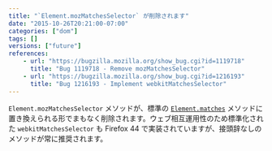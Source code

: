 ```yaml
---
title: "`Element.mozMatchesSelector` が削除されます"
date: "2015-10-26T20:21:00-07:00"
categories: ["dom"]
tags: []
versions: ["future"]
references:
    - url: "https://bugzilla.mozilla.org/show_bug.cgi?id=1119718"
      title: "Bug 1119718 - Remove mozMatchesSelector"
    - url: "https://bugzilla.mozilla.org/show_bug.cgi?id=1216193"
      title: "Bug 1216193 - Implement webkitMatchesSelector"
---
```

`Element.mozMatchesSelector` メソッドが、標準の [`Element.matches`](https://developer.mozilla.org/ja/docs/Web/API/Element/matches) メソッドに置き換えられる形でまもなく削除されます。ウェブ相互運用性のため標準化された `webkitMatchesSelector` も Firefox 44 で実装されていますが、接頭辞なしのメソッドが常に推奨されます。
